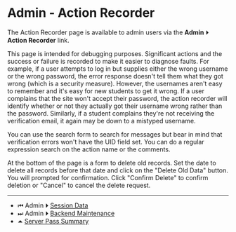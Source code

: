 # Admin - Action Recorder

The Action Recorder page is available to admin users via the
**Admin** ⏵ **Action Recorder** link.

This page is intended for debugging purposes. Significant actions
and the success or failure is recorded to make it easier to diagnose
faults. For example, if a user attempts to log in but supplies
either the wrong username or the wrong password, the error response
doesn't tell them what they got wrong (which is a security measure).
However, the usernames aren't easy to remember and it's easy for new
students to get it wrong. If a user complains that the site won't
accept their password, the action recorder will identify whether or
not they actually got their username wrong rather than the password.
Similarly, if a student complains they're not receiving the
verification email, it again may be down to a mistyped username.

You can use the search form to search for messages but bear in mind
that verification errors won't have the UID field set. You can do a
regular expression search on the action name or the comments.

At the bottom of the page is a form to delete old records. Set the
date to delete all records before that date and click on the
"Delete Old Data" button. You will prompted for confirmation.
Click "Confirm Delete" to confirm deletion or "Cancel" to cancel the
delete request.

---

 - &#x23EE; Admin ⏵  [Session Data](admin-sessiondata.md)
 - &#x23ED; Admin ⏵  [Backend Maintenance](admin-maintenance.md)
 - &#x23F6; [Server Pass Summary](README.md)
